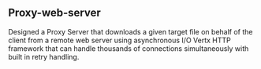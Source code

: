 ## Proxy-web-server
Designed a Proxy Server that downloads a given target file on behalf of the client from a remote web server using asynchronous I/O Vertx HTTP framework that can handle thousands of connections simultaneously with built in retry handling.
